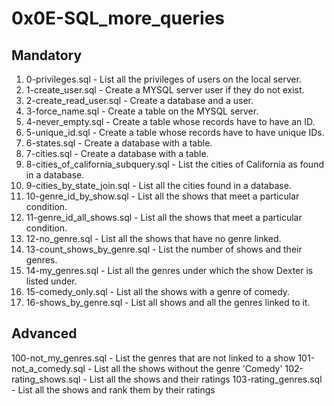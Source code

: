 # 0x0E-SQL_more_queries

## Mandatory

1. 0-privileges.sql - List all the privileges of users on the local server.
2. 1-create_user.sql - Create a MYSQL server user if they do not exist.
3. 2-create_read_user.sql - Create a database and a user.
4. 3-force_name.sql - Create a table on the MYSQL server.
5. 4-never_empty.sql - Create a table whose records have to have an ID.
6. 5-unique_id.sql - Create a table whose records have to have unique IDs.
7. 6-states.sql - Create a database with a table.
8. 7-cities.sql - Create a database with a table.
9. 8-cities_of_california_subquery.sql - List the cities of California as found in a database.
10. 9-cities_by_state_join.sql - List all the cities found in a database.
11. 10-genre_id_by_show.sql - List all the shows that meet a particular condition.
12. 11-genre_id_all_shows.sql - List all the shows that meet a particular condition.
13. 12-no_genre.sql - List all the shows that have no genre linked.
14. 13-count_shows_by_genre.sql - List the number of shows and their genres.
15. 14-my_genres.sql - List all the genres under which the show Dexter is listed under.
16. 15-comedy_only.sql - List all the shows with a genre of comedy.
17. 16-shows_by_genre.sql - List all shows and all the genres linked to it.

## Advanced

100-not_my_genres.sql - List the genres that are not linked to a show
101-not_a_comedy.sql - List all the shows without the genre 'Comedy'
102-rating_shows.sql - List all the shows and their ratings
103-rating_genres.sql - List all the shows and rank them by their ratings
